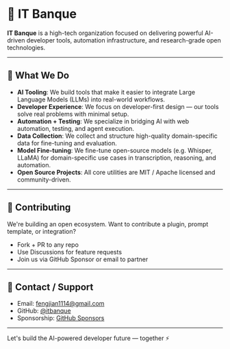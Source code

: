 # 🏢 IT Banque

**IT Banque** is a high-tech organization focused on delivering powerful AI-driven developer tools, automation infrastructure, and research-grade open technologies.

---

## 🧠 What We Do

- **AI Tooling**: We build tools that make it easier to integrate Large Language Models (LLMs) into real-world workflows.
- **Developer Experience**: We focus on developer-first design — our tools solve real problems with minimal setup.
- **Automation + Testing**: We specialize in bridging AI with web automation, testing, and agent execution.
- **Data Collection**: We collect and structure high-quality domain-specific data for fine-tuning and evaluation.
- **Model Fine-tuning**: We fine-tune open-source models (e.g. Whisper, LLaMA) for domain-specific use cases in transcription, reasoning, and automation.
- **Open Source Projects**: All core utilities are MIT / Apache licensed and community-driven.

---

## 👥 Contributing

We're building an open ecosystem. Want to contribute a plugin, prompt template, or integration?

- Fork + PR to any repo
- Use Discussions for feature requests
- Join us via GitHub Sponsor or email to partner

---

## 💬 Contact / Support

- Email: [fengjian1114@gmail.com](mailto:fengjian1114@gmail.com)
- GitHub: [@itbanque](https://github.com/itbanque)
- Sponsorship: [GitHub Sponsors](https://github.com/sponsors/itbanque)

---

Let's build the AI-powered developer future — together ⚡

